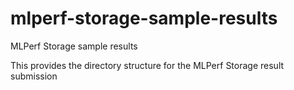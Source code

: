 # mlperf-storage-sample-results
MLPerf Storage sample results 

This provides the directory structure for the MLPerf Storage result submission
